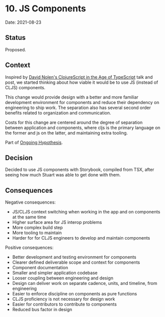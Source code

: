 # 10. JS Components

Date: 2021-08-23

## Status

Proposed.


## Context

Inspired by [David Nolen's ClojureScript in the Age of TypeScript](https://vouch.io/developing-mobile-digital-key-applications-with-clojurescript/) talk and post, we started thinking about how viable it would be to use JS (instead of CLJS) components.

This change would provide design with a better and more familiar development environment for components and reduce their dependency on engineering to ship work.
The separation also has several second order benefits related to organization and communication. 

Costs for this change are centered around the degree of separation between application and components, where cljs is the primary language on the former and js on the latter, and maintaining extra tooling.

Part of [Ongoing Hypothesis](https://docs.google.com/document/d/18ExzXHB5aezyINmIVWDBpZpXgV67kAhuAO8MvX6dbPw/edit).


## Decision

Decided to use JS components with Storybook, compiled from TSX, after seeing how much Stuart was able to get done with them.


## Consequences

Negative consequences:
* JS/CLJS context switching when working in the app and on components at the same time
* Higher surface area for JS interop problems
* More complex build step
* More tooling to maintain
* Harder for for CLJS engineers to develop and maintain components


Positive consequences:
* Better development and testing environment for components
* Clearer defined deliverable scope and context for components
* Component documentation
* Smaller and simpler application codebase 
* Looser coupling between engineering and design
* Design can deliver work on separate cadence, units, and timeline, from engineering
* Easier to enforce discipline on components as pure functions
* CLJS proficiency is not necessary for design work
* Easier for contributors to contribute to components
* Reduced bus factor in design
